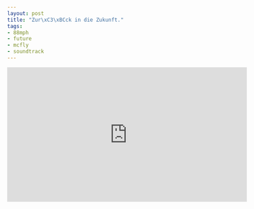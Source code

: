 ```yaml
---
layout: post
title: "Zur\xC3\xBCck in die Zukunft."
tags:
- 88mph
- future
- mcfly
- soundtrack
---
```


<iframe width="560" height="315" src="http://www.youtube.com/embed/4DjgM7DKB_E" frameborder="0"> </iframe>